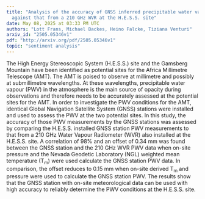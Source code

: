```yaml
---
title: "Analysis of the accuracy of GNSS inferred precipitable water vapour
  against that from a 210 GHz WVR at the H.E.S.S. site"
date: May 08, 2025 at 03:33 PM UTC
authors: "Lott Frans, Michael Backes, Heino Falcke, Tiziana Venturi"
arxiv_id: "2505.05346v1"
pdf: "http://arxiv.org/pdf/2505.05346v1"
topic: "sentiment analysis"
---
```


The High Energy Stereoscopic System (H.E.S.S.) site and the Gamsberg Mountain have been identified as potential sites for the Africa Millimetre Telescope (AMT). The AMT is poised to observe at millimetre and possibly at submillimetre wavelengths. At these wavelengths, precipitable water vapour (PWV) in the atmosphere is the main source of opacity during observations and therefore needs to be accurately assessed at the potential sites for the AMT. In order to investigate the PWV conditions for the AMT, identical Global Navigation Satellite System (GNSS) stations were installed and used to assess the PWV at the two potential sites. In this study, the accuracy of those PWV measurements by the GNSS stations was assessed by comparing the H.E.S.S. installed GNSS station PWV measurements to that from a 210 GHz Water Vapour Radiometer (WVR) also installed at the H.E.S.S. site. A correlation of 98% and an offset of 0.34 mm was found between the GNSS station and the 210 GHz WVR PWV data when on-site pressure and the Nevada Geodetic Laboratory (NGL) weighted mean temperature ($\mathrm{T_m}$) were used calculate the GNSS station PWV data. In comparison, the offset reduces to 0.15 mm when on-site derived $\mathrm{T_m}$ and pressure were used to calculate the GNSS station PWV. The results show that the GNSS station with on-site meteorological data can be used with high accuracy to reliably determine the PWV conditions at the H.E.S.S. site.
